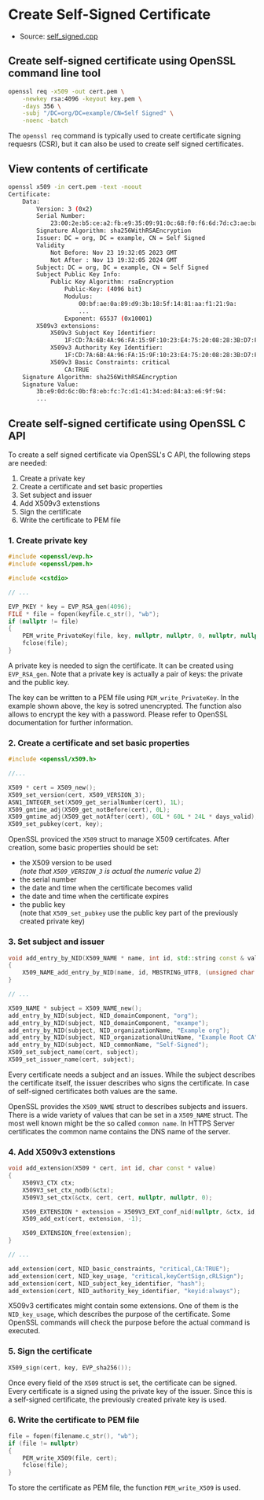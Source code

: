 # Create Self-Signed Certificate

- Source: [self_signed.cpp](../src/self_signed.cpp)

## Create self-signed certificate using OpenSSL command line tool

```bash
openssl req -x509 -out cert.pem \
    -newkey rsa:4096 -keyout key.pem \
    -days 356 \
    -subj "/DC=org/DC=example/CN=Self Signed" \
    -noenc -batch
```

The `openssl req` command is typically used to create certificate
signing requesrs (CSR), but it can also be used to create self
signed certificates.

## View contents of certificate

```bash
openssl x509 -in cert.pem -text -noout
Certificate:
    Data:
        Version: 3 (0x2)
        Serial Number:
            23:00:2e:b5:ce:a2:fb:e9:35:09:91:0c:68:f0:f6:6d:7d:c3:ae:ba
        Signature Algorithm: sha256WithRSAEncryption
        Issuer: DC = org, DC = example, CN = Self Signed
        Validity
            Not Before: Nov 23 19:32:05 2023 GMT
            Not After : Nov 13 19:32:05 2024 GMT
        Subject: DC = org, DC = example, CN = Self Signed
        Subject Public Key Info:
            Public Key Algorithm: rsaEncryption
                Public-Key: (4096 bit)
                Modulus:
                    00:bf:ae:0a:89:d9:3b:18:5f:14:81:aa:f1:21:9a:
                    ...
                Exponent: 65537 (0x10001)
        X509v3 extensions:
            X509v3 Subject Key Identifier: 
                1F:CD:7A:6B:4A:96:FA:15:9F:10:23:E4:75:20:08:28:3B:D7:FA:55
            X509v3 Authority Key Identifier: 
                1F:CD:7A:6B:4A:96:FA:15:9F:10:23:E4:75:20:08:28:3B:D7:FA:55
            X509v3 Basic Constraints: critical
                CA:TRUE
    Signature Algorithm: sha256WithRSAEncryption
    Signature Value:
        3b:e9:0d:6c:0b:f8:eb:fc:7c:d1:41:34:ed:84:a3:e6:9f:94:
        ...
```

## Create self-signed certificate using OpenSSL C API

To create a self signed certificate via OpenSSL's C API, the
following steps are needed:

1. Create a private key
2. Create a certificate and set basic properties
3. Set subject and issuer
4. Add X509v3 extenstions
5. Sign the certificate
6. Write the certificate to PEM file

### 1. Create private key

```C++
#include <openssl/evp.h>
#include <openssl/pem.h>

#include <cstdio>

// ...

EVP_PKEY * key = EVP_RSA_gen(4096);
FILE * file = fopen(keyfile.c_str(), "wb");
if (nullptr != file)
{
    PEM_write_PrivateKey(file, key, nullptr, nullptr, 0, nullptr, nullptr);
    fclose(file);
}
```

A private key is needed to sign the certificate. It can be created using
`EVP_RSA_gen`. Note that a private key is actually a pair of keys: the
private and the public key.

The key can be written to a PEM file using `PEM_write_PrivateKey`. In the
example shown above, the key is sotred unencrypted. The function also
allows to encrypt the key with a password. Please refer to OpenSSL documentation
for further information.

### 2. Create a certificate and set basic properties

```C++
#include <openssl/x509.h>

//...

X509 * cert = X509_new();
X509_set_version(cert, X509_VERSION_3);
ASN1_INTEGER_set(X509_get_serialNumber(cert), 1L);
X509_gmtime_adj(X509_get_notBefore(cert), 0L);
X509_gmtime_adj(X509_get_notAfter(cert), 60L * 60L * 24L * days_valid);
X509_set_pubkey(cert, key);
```

OpenSSL proviced the `X509` struct to manage X509 certifcates. After
creation, some basic properties should be set:

- the X509 version to be used  
  _(note that `X509_VERSION_3` is actual the numeric value 2)_
- the serial number  
- the date and time when the certificate becomes valid
- the date and time when the certificate expires
- the public key  
  (note that `X509_set_pubkey` use the public key part of the previously created private key)

### 3. Set subject and issuer

```C++
void add_entry_by_NID(X509_NAME * name, int id, std::string const & value)
{
    X509_NAME_add_entry_by_NID(name, id, MBSTRING_UTF8, (unsigned char const *) value.c_str(), -1, -1, 0);
}

// ...

X509_NAME * subject = X509_NAME_new();
add_entry_by_NID(subject, NID_domainComponent, "org");
add_entry_by_NID(subject, NID_domainComponent, "exampe");
add_entry_by_NID(subject, NID_organizationName, "Example org");
add_entry_by_NID(subject, NID_organizationalUnitName, "Example Root CA");
add_entry_by_NID(subject, NID_commonName, "Self-Signed");
X509_set_subject_name(cert, subject);
X509_set_issuer_name(cert, subject);
```

Every certificate needs a subject and an issues. While the subject describes
the certificate itself, the issuer describes who signs the certificate. In
case of self-signed certificates both values are the same.

OpenSSL provides the `X509_NAME` struct to describes subjects and issuers. There
is a wide variety of values that can be set in a `X509_NAME` struct. The most
well known might be the so called `common name`. In HTTPS Server certificates the
common name contains the DNS name of the server.

### 4. Add X509v3 extenstions

```C++
void add_extension(X509 * cert, int id, char const * value)
{
    X509V3_CTX ctx;
    X509V3_set_ctx_nodb(&ctx);
    X509V3_set_ctx(&ctx, cert, cert, nullptr, nullptr, 0);

    X509_EXTENSION * extension = X509V3_EXT_conf_nid(nullptr, &ctx, id, value);
    X509_add_ext(cert, extension, -1);

    X509_EXTENSION_free(extension);
}

// ...

add_extension(cert, NID_basic_constraints, "critical,CA:TRUE");
add_extension(cert, NID_key_usage, "critical,keyCertSign,cRLSign");
add_extension(cert, NID_subject_key_identifier, "hash");
add_extension(cert, NID_authority_key_identifier, "keyid:always");
```

X509v3 certificates might contain some extensions. One of them is
the `NID_key_usage`, which describes the purpose of the certificate. Some
OpenSSL commands will check the purpose before the actual command is
executed.

### 5. Sign the certificate

```C++
X509_sign(cert, key, EVP_sha256());
```

Once every field of the `X509` struct is set, the certificate can be signed.
Every certificate is a signed using the private key of the issuer. Since
this is a self-signed certificate, the previously created private key
is used.

### 6. Write the certificate to PEM file

```C++
file = fopen(filename.c_str(), "wb");
if (file != nullptr)
{
    PEM_write_X509(file, cert);
    fclose(file);
}
```

To store the certificate as PEM file, the function `PEM_write_X509` is used.
